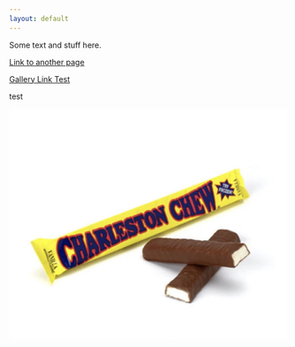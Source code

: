 ```yaml
---
layout: default
---
```


Some text and stuff here.

[Link to another page](./pages/another-page.html)

[Gallery Link Test](./pages/gallery.html)

test

![Charleston Chews](/assets/images/charlestonchews.jfif)